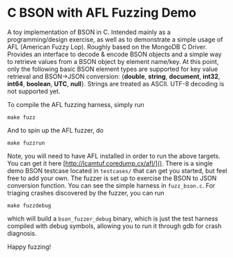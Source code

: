 # C BSON with AFL Fuzzing Demo

A toy implementation of BSON in C. Intended mainly as a programming/design exercise, as well as to demonstrate a simple usage of AFL (American Fuzzy Lop). Roughly based on the MongoDB C Driver. Provides an interface to decode & encode BSON objects and a simple way to retrieve values from a BSON object by element name/key. At this point, only the following basic BSON element types are supported for key value retrieval and BSON->JSON conversion: {**double**, **string**, **document**, **int32**, **int64**, **boolean**, **UTC**, **null**}. Strings are treated as ASCII. UTF-8 decoding is not supported yet.

To compile the AFL fuzzing harness, simply run

`make fuzz`

And to spin up the AFL fuzzer, do

`make fuzzrun`

Note, you will need to have AFL installed in order to run the above targets. You can get it here [http://lcamtuf.coredump.cx/afl/](). There is a single demo BSON testcase located in `testcases/` that can get you started, but feel free to add your own. The fuzzer is set up to exercise the BSON to JSON conversion function. You can see the simple harness in `fuzz_bson.c`. For triaging crashes discovered by the fuzzer, you can run 

`make fuzzdebug`

which will build a `bson_fuzzer_debug` binary, which is just the test harness compiled with debug symbols, allowing you to run it through gdb for crash diagnosis.

Happy fuzzing!